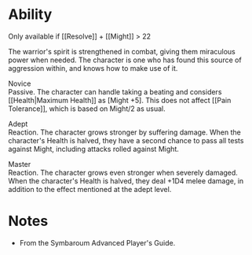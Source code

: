 # Ability
Only available if [[Resolve]] + [[Might]] > 22

The warrior's spirit is strengthened in combat, giving them miraculous power when needed. The character is one who has found this source of aggression within, and knows how to make use of it.

Novice<br>Passive. The character can handle taking a beating and considers [[Health|Maximum Health]] as \[Might +5\]. This does not affect [[Pain Tolerance]], which is based on Might/2 as usual.

Adept<br>Reaction. The character grows stronger by suffering damage. When the character's Health is halved, they have a second chance to pass all tests against Might, including attacks rolled against Might.

Master<br>Reaction. The character grows even stronger when severely damaged. When the character's Health is halved, they deal +1D4 melee damage, in addition to the effect mentioned at the adept level.
# Notes
* From the Symbaroum Advanced Player's Guide.